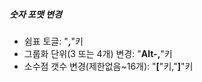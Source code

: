 ##### 숫자 포맷 변경

- 쉼표 토글: "**,**"키
- 그룹화 단위(3 또는 4개) 변경: "**Alt-,**"키
- 소수점 갯수 변경(제한없음~16개): "**\[**"키,"**\]**"키

